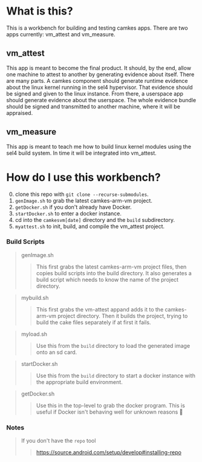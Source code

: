 # What is this?
This is a workbench for building and testing camkes apps.
There are two apps currently: vm_attest and vm_measure.

## vm_attest
This app is meant to become the final product. It should, by the end, allow one machine to attest to another by generating evidence about itself. There are many parts. A camkes component should generate runtime evidence about the linux kernel running in the sel4 hypervisor. That evidence should be signed and given to the linux instance. From there, a userspace app should generate evidence about the userspace. The whole evidence bundle should be signed and transmitted to another machine, where it will be appraised.

## vm_measure
This app is meant to teach me how to build linux kernel modules using the sel4 build system. In time it will be integrated into vm_attest.


# How do I use this workbench?
0. clone this repo with `git clone --recurse-submodules`.
1. `genImage.sh` to grab the latest camkes-arm-vm project.
2. `getDocker.sh` if you don't already have Docker.
3. `startDocker.sh` to enter a docker instance.
4. cd into the `camkesvm[date]` directory and the `build` subdirectory.
5. `myattest.sh` to init, build, and compile the vm_attest project.

### Build Scripts
> genImage.sh
>> This first grabs the latest camkes-arm-vm project files, then copies build
>> scripts into the build directory. It also generates a build script which
>> needs to know the name of the project directory.

> mybuild.sh
>> This first grabs the vm-attest appand adds it to the camkes-arm-vm project
>> directory. Then it builds the project, trying to build the cake files
>> separately if at first it fails.

> myload.sh
>> Use this from the `build` directory to load the generated image onto an sd
>> card.

> startDocker.sh
>> Use this from the `build` directory to start a docker instance with the
>> appropriate build environment.

> getDocker.sh
>> Use this in the top-level to grab the docker program. This is useful if
>> Docker isn't behaving well for unknown reasons :shrug:

### Notes
> If you don't have the `repo` tool
>> https://source.android.com/setup/develop#installing-repo

